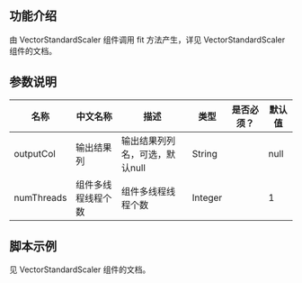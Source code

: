 ## 功能介绍
由 VectorStandardScaler 组件调用 fit 方法产生，详见 VectorStandardScaler 组件的文档。


## 参数说明
| 名称 | 中文名称 | 描述 | 类型 | 是否必须？ | 默认值 |
| --- | --- | --- | --- | --- | --- |
| outputCol | 输出结果列 | 输出结果列列名，可选，默认null | String |  | null |
| numThreads | 组件多线程线程个数 | 组件多线程线程个数 | Integer |  | 1 |


## 脚本示例
见 VectorStandardScaler 组件的文档。
